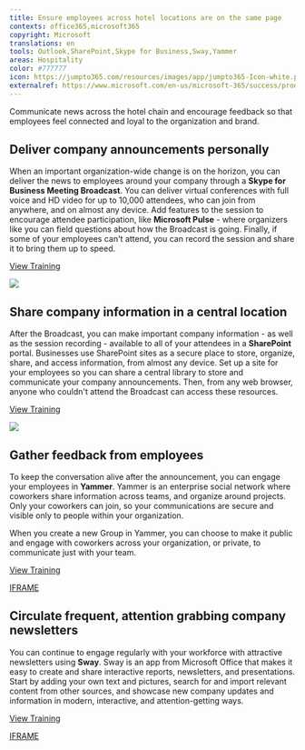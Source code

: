 ```yaml
---
title: Ensure employees across hotel locations are on the same page
contexts: office365,microsoft365
copyright: Microsoft
translations: en
tools: Outlook,SharePoint,Skype for Business,Sway,Yammer
areas: Hospitality
color: #777777
icon: https://jumpto365.com/resources/images/app/jumpto365-Icon-white.png
externalref: https://www.microsoft.com/en-us/microsoft-365/success/productivitylibrary/ensure-employees-across-hotel-locations-are-on-the-same-page
---
```

Communicate news across the hotel chain and encourage feedback so that employees feel connected and loyal to the organization and brand.


## Deliver company announcements personally

When an important organization-wide change is on the horizon, you can deliver the news to employees around your company through a **Skype for Business Meeting Broadcast**. You can deliver virtual conferences with full voice and HD video for up to 10,000 attendees, who can join from anywhere, and on almost any device. Add features to the session to encourage attendee participation, like **Microsoft Pulse** \- where organizers like you can field questions about how the Broadcast is going. Finally, if some of your employees can't attend, you can record the session and share it to bring them up to speed.

[View Training](https://support.office.com/en-US/article/Manage-a-Skype-Meeting-Broadcast-event-c7b98cbe-d168-4cf4-b87f-867707b25811)

![](http://img-prod-cms-rt-microsoft-com.akamaized.net/cms/api/am/imageFileData/RE1YeAU?ver=7be0)

## Share company information in a central location

After the Broadcast, you can make important company information - as well as the session recording - available to all of your attendees in a **SharePoint** portal. Businesses use SharePoint sites as a secure place to store, organize, share, and access information, from almost any device. Set up a site for your employees so you can share a central library to store and communicate your company announcements. Then, from any web browser, anyone who couldn't attend the Broadcast can access these resources.

[View Training](https://support.office.com/en-US/article/Get-started-with-SharePoint-909ec2f0-05c8-4e92-8ad3-3f8b0b6cf261)

![](http://img-prod-cms-rt-microsoft-com.akamaized.net/cms/api/am/imageFileData/RE1Yhda?ver=4d77)

## Gather feedback from employees

To keep the conversation alive after the announcement, you can engage your employees in **Yammer**. Yammer is an enterprise social network where coworkers share information across teams, and organize around projects. Only your coworkers can join, so your communications are secure and visible only to people within your organization.

When you create a new Group in Yammer, you can choose to make it public and engage with coworkers across your organization, or private, to communicate just with your team.

[View Training](https://support.office.com/en-US/article/Say-hello-to-Yammer-02AC514E-CF1D-4060-9CDE-6038CA812EDE)

[IFRAME](https://www.microsoft.com/en-us/videoplayer/embed/RE1TZqJ)

## Circulate frequent, attention grabbing company newsletters

You can continue to engage regularly with your workforce with attractive newsletters using **Sway**. Sway is an app from Microsoft Office that makes it easy to create and share interactive reports, newsletters, and presentations. Start by adding your own text and pictures, search for and import relevant content from other sources, and showcase new company updates and information in modern, interactive, and attention-getting ways. 

[View Training](https://support.office.com/en-US/article/Getting-Started-with-Sway-2076C468-63F4-4A89-AE5F-424796714A8A)

[IFRAME](https://www.microsoft.com/en-us/videoplayer/embed/RE1TBSV)

